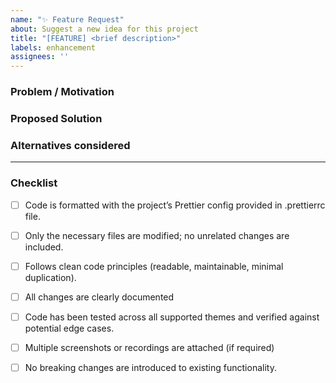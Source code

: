 ```yaml
---
name: "✨ Feature Request"
about: Suggest a new idea for this project
title: "[FEATURE] <brief description>"
labels: enhancement
assignees: ''
---
```


### Problem / Motivation
<!-- What problem does this feature solve? Why is it needed? -->

### Proposed Solution
<!-- Describe the feature you’d like to see -->

### Alternatives considered
<!-- If applicable, describe any alternative solutions or features you have considered -->

---

### Checklist
- [ ] Code is formatted with the project’s Prettier config provided in .prettierrc file.

- [ ] Only the necessary files are modified; no unrelated changes are included.

- [ ] Follows clean code principles (readable, maintainable, minimal duplication).

- [ ] All changes are clearly documented

- [ ] Code has been tested across all supported themes and verified against potential edge cases.

- [ ] Multiple screenshots or recordings are attached (if required)

- [ ] No breaking changes are introduced to existing functionality.
